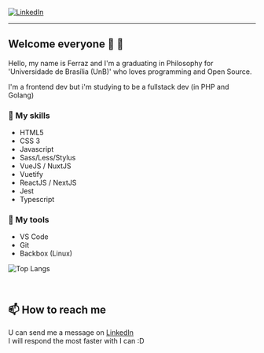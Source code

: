 
[![LinkedIn][linkedin-shield]][linkedin-url]
___
## Welcome everyone 💙 🎴

Hello, my name is Ferraz and I'm a graduating in Philosophy for 'Universidade de Brasília (UnB)' who loves programming and Open Source. 

I'm a frontend dev but i'm studying to be a fullstack dev (in PHP and Golang)

### 🐙 My skills
 - HTML5
 - CSS 3
 - Javascript
 - Sass/Less/Stylus
 - VueJS / NuxtJS
 - Vuetify
 - ReactJS / NextJS
 - Jest
 - Typescript
 
### 🔩 My tools
 - VS Code
 - Git
 - Backbox (Linux)
<!-- [![afaferz](https://github-readme-stats.vercel.app/api/top-langs/?username=afaferz&hide=html&layout=compact&theme=dracula)](https://github.com/afaferz/) -->

![Top Langs](https://github-readme-stats.vercel.app/api/top-langs/?username=afaferz&theme=tokyonight)

[linkedin-shield]: https://img.shields.io/badge/-LinkedIn-black?style=for-the-badge&logo=linkedin&colorB=555
[linkedin-url]: https://www.linkedin.com/in/afaferz/
<br />

## 📫 How to reach me
U can send me a message on [LinkedIn][linkedin-url]</br>
I will respond the most faster with I can :D
